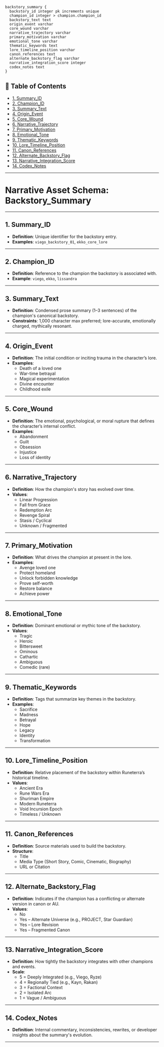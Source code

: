 ```
backstory_summary {
  backstory_id integer pk increments unique
  champion_id integer > champion.champion_id
  backstory_text text
  origin_event varchar
  core_wound varchar
  narrative_trajectory varchar
  primary_motivation varchar
  emotional_tone varchar
  thematic_keywords text
  lore_timeline_position varchar
  canon_references text
  alternate_backstory_flag varchar
  narrative_integration_score integer
  codex_notes text
}
```

## 📘 Table of Contents

- [1. Summary_ID](#1_summary_id)
- [2. Champion_ID](#2_champion_id)
- [3. Summary_Text](#3_summary_text)
- [4. Origin_Event](#4_origin_event)
- [5. Core_Wound](#5_core_wound)
- [6. Narrative_Trajectory](#6_narrative_trajectory)
- [7. Primary_Motivation](#7_primary_motivation)
- [8. Emotional_Tone](#8_emotional_tone)
- [9. Thematic_Keywords](#9_thematic_keywords)
- [10. Lore_Timeline_Position](#10_lore_timeline_position)
- [11. Canon_References](#11_canon_references)
- [12. Alternate_Backstory_Flag](#12_alternate_backstory_flag)
- [13. Narrative_Integration_Score](#13_narrative_integration_score)
- [14. Codex_Notes](#14_codex_notes)

---

# **Narrative Asset Schema: Backstory_Summary**

---

## 1. Summary_ID

- **Definition**: Unique identifier for the backstory entry.
- **Examples**: `viego_backstory_01`, `ekko_core_lore`

---

## 2. Champion_ID

- **Definition**: Reference to the champion the backstory is associated with.
- **Example**: `viego`, `ekko`, `lissandra`

---

## 3. Summary_Text

- **Definition**: Condensed prose summary (1–3 sentences) of the champion's canonical backstory.
- **Constraints**: 1,000 character max preferred; lore-accurate, emotionally charged, mythically resonant.

---

## 4. Origin_Event

- **Definition**: The initial condition or inciting trauma in the character’s lore.
- **Examples**:
  - Death of a loved one
  - War-time betrayal
  - Magical experimentation
  - Divine encounter
  - Childhood exile

---

## 5. Core_Wound

- **Definition**: The emotional, psychological, or moral rupture that defines the character’s internal conflict.
- **Examples**:
  - Abandonment
  - Guilt
  - Obsession
  - Injustice
  - Loss of identity

---

## 6. Narrative_Trajectory

- **Definition**: How the champion's story has evolved over time.
- **Values**:
  - Linear Progression
  - Fall from Grace
  - Redemption Arc
  - Revenge Spiral
  - Stasis / Cyclical
  - Unknown / Fragmented

---

## 7. Primary_Motivation

- **Definition**: What drives the champion at present in the lore.
- **Examples**:
  - Avenge loved one
  - Protect homeland
  - Unlock forbidden knowledge
  - Prove self-worth
  - Restore balance
  - Achieve power

---

## 8. Emotional_Tone

- **Definition**: Dominant emotional or mythic tone of the backstory.
- **Values**:
  - Tragic
  - Heroic
  - Bittersweet
  - Ominous
  - Cathartic
  - Ambiguous
  - Comedic (rare)

---

## 9. Thematic_Keywords

- **Definition**: Tags that summarize key themes in the backstory.
- **Examples**:
  - Sacrifice
  - Madness
  - Betrayal
  - Hope
  - Legacy
  - Identity
  - Transformation

---

## 10. Lore_Timeline_Position

- **Definition**: Relative placement of the backstory within Runeterra’s historical timeline.
- **Values**:
  - Ancient Era
  - Rune Wars Era
  - Shuriman Empire
  - Modern Runeterra
  - Void Incursion Epoch
  - Timeless / Unknown

---

## 11. Canon_References

- **Definition**: Source materials used to build the backstory.
- **Structure**:
  - Title
  - Media Type (Short Story, Comic, Cinematic, Biography)
  - URL or Citation

---

## 12. Alternate_Backstory_Flag

- **Definition**: Indicates if the champion has a conflicting or alternate version in canon or AU.
- **Values**:
  - No
  - Yes – Alternate Universe (e.g., PROJECT, Star Guardian)
  - Yes – Lore Revision
  - Yes – Fragmented Canon

---

## 13. Narrative_Integration_Score

- **Definition**: How tightly the backstory integrates with other champions and events.
- **Scale**:
  - 5 = Deeply Integrated (e.g., Viego, Ryze)
  - 4 = Regionally Tied (e.g., Kayn, Rakan)
  - 3 = Factional Context
  - 2 = Isolated Arc
  - 1 = Vague / Ambiguous

---

## 14. Codex_Notes

- **Definition**: Internal commentary, inconsistencies, rewrites, or developer insights about the summary's evolution.

---
